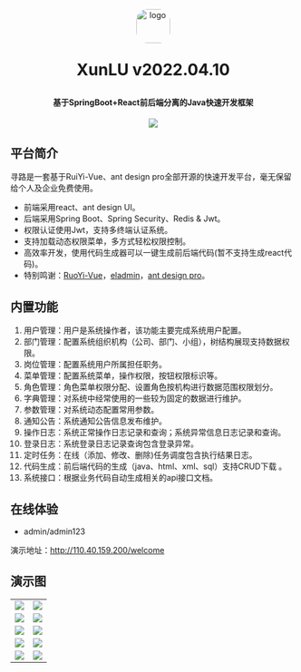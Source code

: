 <p align="center">
	<img alt="logo" style="border-radius: 20px; width: 60px" src="https://img-we-master.oss-cn-chengdu.aliyuncs.com/logo/6.jpg">
</p>
<h1 align="center" style="margin: 30px 0 30px; font-weight: bold;">XunLU v2022.04.10</h1>
<h4 align="center">基于SpringBoot+React前后端分离的Java快速开发框架</h4>
<p align="center">
	<a href="https://github.com/KillerTwo/we-master/LICENSE"><img src="https://img.shields.io/github/license/mashape/apistatus.svg"></a>
</p>

## 平台简介

寻路是一套基于RuiYi-Vue、ant design pro全部开源的快速开发平台，毫无保留给个人及企业免费使用。

* 前端采用react、ant design UI。
* 后端采用Spring Boot、Spring Security、Redis & Jwt。
* 权限认证使用Jwt，支持多终端认证系统。
* 支持加载动态权限菜单，多方式轻松权限控制。
* 高效率开发，使用代码生成器可以一键生成前后端代码(暂不支持生成react代码)。
* 特别鸣谢：[RuoYi-Vue](https://gitee.com/y_project/RuoYi-Vue)，[eladmin](https://gitee.com/elunez/eladmin.git)，[ant design pro](https://pro.ant.design/zh-CN)。

## 内置功能

1.  用户管理：用户是系统操作者，该功能主要完成系统用户配置。
2.  部门管理：配置系统组织机构（公司、部门、小组），树结构展现支持数据权限。
3.  岗位管理：配置系统用户所属担任职务。
4.  菜单管理：配置系统菜单，操作权限，按钮权限标识等。
5.  角色管理：角色菜单权限分配、设置角色按机构进行数据范围权限划分。
6.  字典管理：对系统中经常使用的一些较为固定的数据进行维护。
7.  参数管理：对系统动态配置常用参数。
8.  通知公告：系统通知公告信息发布维护。
9.  操作日志：系统正常操作日志记录和查询；系统异常信息日志记录和查询。
10. 登录日志：系统登录日志记录查询包含登录异常。
11. 定时任务：在线（添加、修改、删除)任务调度包含执行结果日志。
12. 代码生成：前后端代码的生成（java、html、xml、sql）支持CRUD下载 。
13. 系统接口：根据业务代码自动生成相关的api接口文档。

## 在线体验

- admin/admin123

演示地址：http://110.40.159.200/welcome

## 演示图

<table>
    <tr>
        <td><img src="https://img-we-master.oss-cn-chengdu.aliyuncs.com/home/%E6%88%AA%E5%B1%8F2022-04-10%2015.32.11.png"/></td>
        <td><img src="https://img-we-master.oss-cn-chengdu.aliyuncs.com/home/%E6%88%AA%E5%B1%8F2022-04-10%2015.35.06.png"/></td>
    </tr>
    <tr>
        <td><img src="https://img-we-master.oss-cn-chengdu.aliyuncs.com/home/%E6%88%AA%E5%B1%8F2022-04-10%2015.32.11.png"/></td>
        <td><img src="https://img-we-master.oss-cn-chengdu.aliyuncs.com/home/%E6%88%AA%E5%B1%8F2022-04-10%2015.33.36.png"/></td>
    </tr>
    <tr>
        <td><img src="https://img-we-master.oss-cn-chengdu.aliyuncs.com/home/%E6%88%AA%E5%B1%8F2022-04-10%2015.33.59.png"/></td>
        <td><img src="https://img-we-master.oss-cn-chengdu.aliyuncs.com/home/%E6%88%AA%E5%B1%8F2022-04-10%2015.34.23.png"/></td>
    </tr>
	<tr>
        <td><img src="https://img-we-master.oss-cn-chengdu.aliyuncs.com/home/%E6%88%AA%E5%B1%8F2022-04-10%2015.34.43.png"/></td>
        <td><img src="https://img-we-master.oss-cn-chengdu.aliyuncs.com/home/%E6%88%AA%E5%B1%8F2022-04-10%2015.39.12.png"/></td>
    </tr>	 
    <tr>
        <td><img src="https://img-we-master.oss-cn-chengdu.aliyuncs.com/home/%E6%88%AA%E5%B1%8F2022-04-10%2015.40.06.png"/></td>
        <td><img src="https://img-we-master.oss-cn-chengdu.aliyuncs.com/home/%E6%88%AA%E5%B1%8F2022-04-10%2015.41.39.png"/></td>
    </tr>
</table>